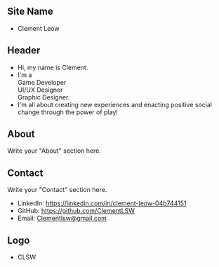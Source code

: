 ## Site Name
- Clement Leow

## Header
- Hi, my name is Clement. 
- I'm a</br>Game Developer</br>UI/UX Designer</br>Graphic Designer.
- I'm all about creating new experiences and enacting positive social change through the power of play!

## About
Write your "About" section here.

## Contact
Write your "Contact" section here.
- LinkedIn: https://linkedin.com/in/clement-leow-04b744151
- GitHub: https://github.com/ClementLSW
- Email: Clementlsw@gmail.com

## Logo
- CLSW